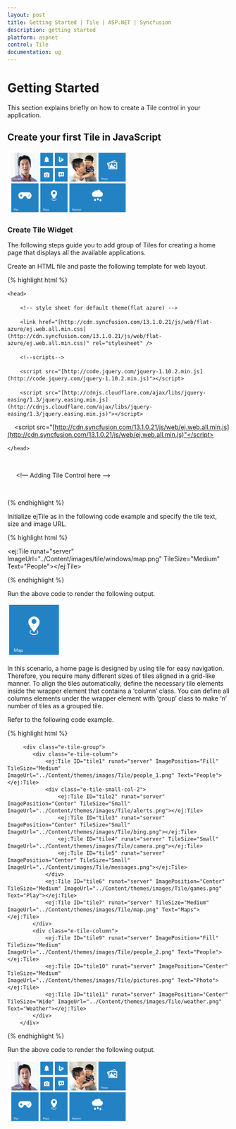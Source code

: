 ```yaml
---
layout: post
title: Getting Started | Tile | ASP.NET | Syncfusion
description: getting started
platform: aspnet
control: Tile
documentation: ug
---
```


# Getting Started

This section explains briefly on how to create a Tile control in your application.

## Create your first Tile in JavaScript

![](Getting-Started_images/Getting-Started_img1.png) 



### Create Tile Widget

The following steps guide you to add group of Tiles for creating a home page that displays all the available applications.

Create an HTML file and paste the following template for web layout.

{% highlight html %}

<!DOCTYPE html>

<html>

    <head>

        <!-- style sheet for default theme(flat azure) -->

        <link href="[http://cdn.syncfusion.com/13.1.0.21/js/web/flat-azure/ej.web.all.min.css](http://cdn.syncfusion.com/13.1.0.21/js/web/flat-azure/ej.web.all.min.css)" rel="stylesheet" />

        <!--scripts-->

        <script src="[http://code.jquery.com/jquery-1.10.2.min.js](http://code.jquery.com/jquery-1.10.2.min.js)"></script>

        <script src="[http://cdnjs.cloudflare.com/ajax/libs/jquery-easing/1.3/jquery.easing.min.js](http://cdnjs.cloudflare.com/ajax/libs/jquery-easing/1.3/jquery.easing.min.js)"></script>

        <script src="[http://cdn.syncfusion.com/13.1.0.21/js/web/ej.web.all.min.js](http://cdn.syncfusion.com/13.1.0.21/js/web/ej.web.all.min.js)"</script>

    </head>

    <body>

     	<!— Adding Tile Control here -->

    </body>

</html>

{% endhighlight %}



Initialize ejTile as in the following code example and specify the tile text, size and image URL.

{% highlight html %}

<ej:Tile runat="server" ImageUrl="../Content/images/tile/windows/map.png" TileSize="Medium" Text="People"></ej:Tile>

{% endhighlight %}



Run the above code to render the following output. 

![](Getting-Started_images/Getting-Started_img2.png) 



In this scenario, a home page is designed by using tile for easy navigation. Therefore, you require many different sizes of tiles aligned in a grid-like manner. To align the tiles automatically, define the necessary tile elements inside the wrapper element that contains a ‘column’ class. You can define all columns elements under the wrapper element with ‘group’ class to make ‘n’ number of tiles as a grouped tile.

Refer to the following code example.



{% highlight html %}


         <div class="e-tile-group">
            <div class="e-tile-column">
                <ej:Tile ID="tile1" runat="server" ImagePosition="Fill" TileSize="Medium" ImageUrl="../Content/themes/images/Tile/people_1.png" Text="People"></ej:Tile>
                <div class="e-tile-small-col-2">
                    <ej:Tile ID="tile2" runat="server" ImagePosition="Center" TileSize="Small" ImageUrl="../Content/themes/images/Tile/alerts.png"></ej:Tile>
                    <ej:Tile ID="tile3" runat="server" ImagePosition="Center" TileSize="Small" ImageUrl="../Content/themes/images/Tile/bing.png"></ej:Tile>
                    <ej:Tile ID="tile4" runat="server" TileSize="Small" ImageUrl="../Content/themes/images/Tile/camera.png"></ej:Tile>
                    <ej:Tile ID="tile5" runat="server" ImagePosition="Center" TileSize="Small" ImageUrl="../Content/images/Tile/messages.png"></ej:Tile>
                </div>
                <ej:Tile ID="tile6" runat="server" ImagePosition="Center" TileSize="Medium" ImageUrl="../Content/themes/images/Tile/games.png" Text="Play"></ej:Tile>
                <ej:Tile ID="tile7" runat="server" TileSize="Medium" ImageUrl="../Content/themes/images/Tile/map.png" Text="Maps"></ej:Tile>
            </div>
            <div class="e-tile-column">
                <ej:Tile ID="tile9" runat="server" ImagePosition="Fill" TileSize="Medium" ImageUrl="../Content/themes/images/Tile/people_2.png" Text="People"></ej:Tile>
                <ej:Tile ID="tile10" runat="server" ImagePosition="Center" TileSize="Medium" ImageUrl="../Content/themes/images/Tile/pictures.png" Text="Photo"></ej:Tile>
                <ej:Tile ID="tile11" runat="server" ImagePosition="Center" TileSize="Wide" ImageUrl="../Content/themes/images/Tile/weather.png" Text="Weather"></ej:Tile>
            </div>
        </div>

{% endhighlight %}



Run the above code to render the following output.

![](Getting-Started_images/Getting-Started_img3.png)




